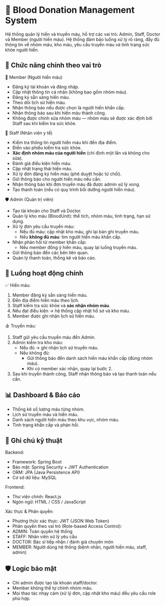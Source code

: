 # 💉 Blood Donation Management System

Hệ thống quản lý hiến và truyền máu, hỗ trợ các vai trò: Admin, Staff, Doctor và Member (người hiến máu). Hệ thống đảm bảo luồng xử lý rõ ràng, đầy đủ thông tin về nhóm máu, kho máu, yêu cầu truyền máu và tình trạng sức khỏe người hiến.

## 📌 Chức năng chính theo vai trò

👤 Member (Người hiến máu)

- Đăng ký tài khoản và đăng nhập.
- Cập nhật thông tin cá nhân (không bao gồm nhóm máu).
- Đăng ký sẵn sàng hiến máu.
- Theo dõi lịch sử hiến máu.
- Nhận thông báo nếu được chọn là người hiến khẩn cấp.
- Nhận thông báo sau khi hiến máu thành công.
- Không được chỉnh sửa nhóm máu — nhóm máu sẽ được xác định bởi Staff sau khi kiểm tra sức khỏe.

 🧪 Staff (Nhân viên y tế)

- Kiểm tra thông tin người hiến máu khi đến địa điểm.
- Điền vào phiếu kiểm tra sức khỏe.
- **Xác định nhóm máu của người hiến** (chỉ định một lần và không cho sửa).
- Đánh giá điều kiện hiến máu.
- Cập nhật trạng thái hiến máu.
- Xử lý đơn đăng ký hiến máu (phê duyệt hoặc từ chối).
- Gửi thông báo cho người hiến máu nếu cần.
- Nhận thông báo khi đơn truyền máu đã được admin xử lý xong.
- Tạo thanh toán (nếu có quy trình bồi dưỡng người hiến máu).

 🛡 Admin (Quản trị viên)

- Tạo tài khoản cho Staff và Doctor.
- Quản lý kho máu (BloodUnit): thể tích, nhóm máu, tình trạng, hạn sử dụng.
- Xử lý đơn yêu cầu truyền máu:
  - Nếu đủ máu: cập nhật kho máu, ghi lại bản ghi truyền máu.
  - Nếu **không đủ máu**: tìm người hiến máu khẩn cấp.
- Nhận phản hồi từ member khẩn cấp:
  - Nếu member đồng ý hiến máu, quay lại luồng truyền máu.
- Gửi thông báo đến các bên liên quan.
- Quản lý thanh toán, thống kê và báo cáo.


## 🔄 Luồng hoạt động chính

✅ Hiến máu:

1. Member đăng ký sẵn sàng hiến máu.
2. Đến địa điểm hiến máu theo lịch.
3. Staff kiểm tra sức khỏe và **xác nhận nhóm máu**.
4. Nếu đạt điều kiện → hệ thống cập nhật hồ sơ và kho máu.
5. Member được ghi nhận lịch sử hiến máu.


🩸 Truyền máu:

1. Staff gửi yêu cầu truyền máu đến Admin.
2. Admin kiểm tra kho máu:
   - Nếu đủ → ghi nhận lịch sử truyền máu.
   - Nếu không đủ:
     - Gửi thông báo đến danh sách hiến máu khẩn cấp (đúng nhóm máu).
     - Khi có member xác nhận, quay lại bước 2.
3. Sau khi truyền thành công, Staff nhận thông báo và tạo thanh toán nếu cần.

## 📊 Dashboard & Báo cáo

- Thống kê số lượng máu từng nhóm.
- Lịch sử truyền máu và hiến máu.
- Danh sách người hiến máu theo khu vực, nhóm máu.
- Tình trạng khẩn cấp và phản hồi.

## 🚧 Ghi chú kỹ thuật

 Backend:
 - Framework: Spring Boot
 - Bảo mật: Spring Security + JWT Authentication
 - ORM: JPA (Java Persistence API)
 - Cơ sở dữ liệu: MySQL
   
 Frontend:
 - Thư viện chính: React.js
 - Ngôn ngữ: HTML / CSS / JavaScript
   
Xác thực & Phân quyền:
 - Phương thức xác thực: JWT (JSON Web Token)
 - Phân quyền theo vai trò (Role-based Access Control):
 - ADMIN: Toàn quyền hệ thống
 - STAFF: Nhân viên xử lý yêu cầu
 - DOCTOR: Bác sĩ tiếp nhận / đánh giá chuyên môn
 - MEMBER: Người dùng hệ thống (bệnh nhân, người hiến máu, staff, admin)
   
## 🛡 Logic bảo mật

- Chỉ admin được tạo tài khoản staff/doctor.
- Member không thể tự chỉnh nhóm máu.
- Mọi thao tác nhạy cảm (xử lý đơn, cập nhật kho máu) đều yêu cầu role phù hợp.
